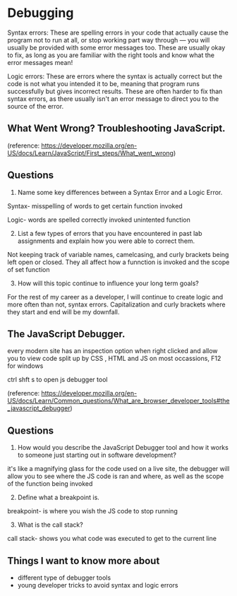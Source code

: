 # Debugging

Syntax errors: These are spelling errors in your code that actually cause the program not to run at all, or stop working part way through — you will usually be provided with some error messages too. These are usually okay to fix, as long as you are familiar with the right tools and know what the error messages mean!

Logic errors: These are errors where the syntax is actually correct but the code is not what you intended it to be, meaning that program runs successfully but gives incorrect results. These are often harder to fix than syntax errors, as there usually isn't an error message to direct you to the source of the error.

## What Went Wrong? Troubleshooting JavaScript.

(reference: https://developer.mozilla.org/en-US/docs/Learn/JavaScript/First_steps/What_went_wrong)

## Questions 

1. Name some key differences between a Syntax Error and a Logic Error.

Syntax- misspelling of words to get certain function invoked 

Logic-  words are spelled correctly invoked unintented function 

2. List a few types of errors that you have encountered in past lab assignments and explain how you were able to correct them.

Not keeping track of variable names, camelcasing, and curly brackets being left open or closed. They all affect how a funnction is invoked and the scope of set function

3. How will this topic continue to influence your long term goals?

For the rest of my career as a developer, I will continue to create logic and more often than not, syntax errors. Capitalization and curly brackets where they start and end will be my downfall. 

## The JavaScript Debugger.

every modern site has an inspection option when right clicked and allow you to view code split up by CSS , HTML and JS on most occassions, F12 for windows 

ctrl shft s to open js debugger tool 

(reference: https://developer.mozilla.org/en-US/docs/Learn/Common_questions/What_are_browser_developer_tools#the_javascript_debugger)

## Questions 


1. How would you describe the JavaScript Debugger tool and how it works to someone just starting out in software development?

it's like a magnifying glass for the code used on a live site, the debugger will allow you to see where the JS code is ran and where, as well as the scope of the function being invoked

2. Define what a breakpoint is.

breakpoint- is where you wish the JS code to stop running 

3. What is the call stack?

call stack- shows you what code was executed to get to the current line

## Things I want to know more about
- different type of debugger tools 
- young developer tricks to avoid syntax and logic errors 